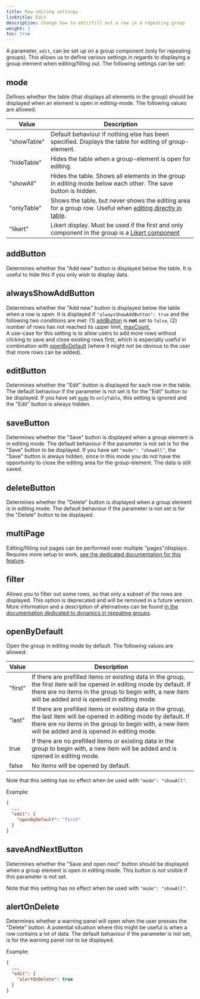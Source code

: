 ```yaml
---
title: Row editing settings
linktitle: Edit
description: Change how to edit/fill out a row in a repeating group
weight: 1
toc: true
---
```


A parameter, `edit`, can be set up on a group component (only for repeating groups). This allows us to define various settings
in regards to displaying a group element when editing/filling out. The following settings can be set:

## mode

Defines whether the table (that displays all elements in the group) should be displayed when an element is open in editing-mode.
The following values are allowed:

| Value       | Description                                                                                                                      |
|-------------|----------------------------------------------------------------------------------------------------------------------------------|
| "showTable" | Default behaviour if nothing else has been specified. Displays the table for editing of group-element.                           |
| "hideTable" | Hides the table when a group-element is open for editing.                                                                        |
| "showAll"   | Hides the table. Shows all elements in the group in editing mode below each other. The save button is hidden.                    |
| "onlyTable" | Shows the table, but never shows the editing area for a group row. Useful when [editing directly in table](../table).            |
| "likert"    | Likert display. Must be used if the first and only component in the group is a [Likert component](../../../../components/likert) |

## addButton

Determines whether the "Add new" button is displayed below the table. It is useful to hide this if you only wish to display data.

## alwaysShowAddButton

Determines whether the "Add new" button is displayed below the table when a row is open. It is displayed if ``"alwaysShowAddButton": true`` and the following two conditions are met: (1) [addButton](http://localhost:1313/app/development/ux/fields/grouping/alternatives/#addbutton) is **not** set to ``false``, (2) number of rows has not reached its upper limit, [maxCount.](http://localhost:1313/nb/app/development/ux/fields/grouping/setup/)\
A use-case for this setting is to allow users to add more rows without clicking to save and close existing rows first, which is especially useful in combination with [openByDefault](http://localhost:1313/nb/app/development/ux/fields/grouping/alternatives/#openbydefault) (where it might not be obvious to the user that more rows can be added).

## editButton
Determines whether the "Edit" button is displayed for each row in the table. The default behaviour if the parameter is
not set is for the "Edit" button to be displayed. If you have set [`mode`](#mode) to `onlyTable`, this setting
is ignored and the "Edit" button is always hidden.

## saveButton
Determines whether the "Save" button is displayed when a group element is in editing mode. The default behaviour if the parameter is not set is for the "Save" button to be displayed.
If you have set `"mode": "showAll"`, the "Save" button is always hidden, since in this mode you do not have the opportunity to close the editing area for
the group-element. The data is still saved.

## deleteButton

Determines whether the "Delete" button is displayed when a group element is in editing mode. The default behaviour if the parameter is not set is for the "Delete" button to be displayed.

## multiPage

Editing/filling out pages can be performed over multiple "pages"/displays. Requires more setup to work,
[see the dedicated documentation for this feature](../multipage).

## filter

Allows you to filter out some rows, so that only a subset of the rows are displayed. This option is deprecated and
will be removed in a future version. More information and a description of alternatives can be found [in the documentation dedicated to dynamics in repeating groups](../dynamics).

## openByDefault

Open the group in editing mode by default. The following values are allowed:

| Value   | Description                                                                                                                                                                                                                     |
|---------|---------------------------------------------------------------------------------------------------------------------------------------------------------------------------------------------------------------------------------|
| "first" | If there are prefilled items or existing data in the group, the first item will be opened in editing mode by default. If there are no items in the group to begin with, a new item will be added and is opened in editing mode. |
| "last"  | If there are prefilled items or existing data in the group, the last item will be opened in editing mode by default. If there are no items in the group to begin with, a new item will be added and is opened in editing mode.  |
| true    | If there are no prefilled items or existing data in the group to begin with, a new item will be added and is opened in editing mode.                                                                                            |
| false   | No items will be opened by default.                                                                                                                                                                                             |

Note that this setting has no effect when be used with `"mode": "showAll"`.

Example:

```json
{
  ...
  "edit": {
    "openByDefault": "first"
  }
}
```

## saveAndNextButton

Determines whether the "Save and open next" button should be displayed when a group element is open in editing mode. This button is not visible if this parameter is not set.

Note that this setting has no effect when be used with `"mode": "showAll"`.

## alertOnDelete

Determines whether a warning panel will open when the user presses the "Delete" button. A potential situation where this might be useful is when a row contains a lot of data.
The default behaviour if the parameter is not set, is for the warning panel not to be displayed.

Example:

```json
{
  ...
  "edit": {
    "alertOnDelete": true
  }
}
```

